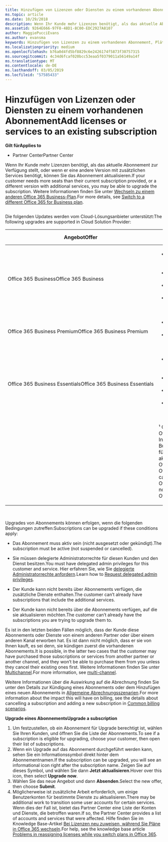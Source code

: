 ```yaml
---
title: Hinzufügen von Lizenzen oder Diensten zu einem vorhandenen Abonnement | Partner Center
ms.topic: article
ms.date: 10/29/2018
description: Wenn Ihr Kunde mehr Lizenzen benötigt, als das aktuelle Abonnement zur Verfügung stellt, oder wenn er eine andere Version mit zusätzlichen Services benötigt, können Sie ein Upgrade für das Abonnement vornehmen.
ms.assetid: 9264E666-97F8-48D1-8C00-EDC2927A8107
author: MaggiePucciEvans
ms.author: evansma
keywords: Hinzufügen von Lizenzen zu einem vorhandenen Abonnement, Plätze zu einem vorhandenen Abonnement hinzufügen, Abonnement andern, Ändern eines Abonnements, Weitere Lizenzen für einen Kunden erwerben
ms.localizationpriority: medium
ms.openlocfilehash: b76a0d4fd5bf8829c6e2426174f5873f30757315
ms.sourcegitcommit: 4c34d6fcaf020bcc53eaa5f0379011a56149a14f
ms.translationtype: MT
ms.contentlocale: de-DE
ms.lasthandoff: 03/05/2019
ms.locfileid: "57585433"
---
```

# <a name="add-licenses-or-services-to-an-existing-subscription"></a><span data-ttu-id="c5945-104">Hinzufügen von Lizenzen oder Diensten zu einem vorhandenen Abonnement</span><span class="sxs-lookup"><span data-stu-id="c5945-104">Add licenses or services to an existing subscription</span></span>

<span data-ttu-id="c5945-105">**Gilt für**</span><span class="sxs-lookup"><span data-stu-id="c5945-105">**Applies to**</span></span>

-  <span data-ttu-id="c5945-106">Partner Center</span><span class="sxs-lookup"><span data-stu-id="c5945-106">Partner Center</span></span>

<span data-ttu-id="c5945-107">Wenn Ihr Kunde mehr Lizenzen benötigt, als das aktuelle Abonnement zur Verfügung stellt, oder wenn er eine andere Version mit zusätzlichen Services benötigt, können Sie das Abonnement aktualisieren.</span><span class="sxs-lookup"><span data-stu-id="c5945-107">If your customer needs more seats than their current subscription provided, or a different version with additional services, you may be able to upgrade the subscription.</span></span> <span data-ttu-id="c5945-108">Weitere Informationen finden Sie unter [Wechseln zu einem anderen Office 365 Business-Plan](https://go.microsoft.com/fwlink/p/?LinkId=723577).</span><span class="sxs-lookup"><span data-stu-id="c5945-108">For more details, see [Switch to a different Office 365 for Business plan](https://go.microsoft.com/fwlink/p/?LinkId=723577).</span></span>

## <a href="" id="upgradesubscription"></a>


<span data-ttu-id="c5945-109">Die folgenden Updates werden vom Cloud-Lösungsanbieter unterstützt:</span><span class="sxs-lookup"><span data-stu-id="c5945-109">The following upgrades are supported in Cloud Solution Provider:</span></span>

<table>
<colgroup>
<col width="50%" />
<col width="50%" />
</colgroup>
<thead>
<tr class="header">
<th><span data-ttu-id="c5945-110">Angebot</span><span class="sxs-lookup"><span data-stu-id="c5945-110">Offer</span></span></th>
<th><span data-ttu-id="c5945-111">Mögliche Upgrades</span><span class="sxs-lookup"><span data-stu-id="c5945-111">Possible upgrades</span></span></th>
</tr>
</thead>
<tbody>
<tr class="odd">
<td><span data-ttu-id="c5945-112">Office 365 Business</span><span class="sxs-lookup"><span data-stu-id="c5945-112">Office 365 Business</span></span></td>
<td><ul>
<li><span data-ttu-id="c5945-113">Office 365 Business Premium¹</span><span class="sxs-lookup"><span data-stu-id="c5945-113">Office 365 Business Premium¹</span></span></li>
<li><span data-ttu-id="c5945-114">Office 365 ProPlus</span><span class="sxs-lookup"><span data-stu-id="c5945-114">Office 365 ProPlus</span></span></li>
<li><span data-ttu-id="c5945-115">Office 365 Enterprise E3</span><span class="sxs-lookup"><span data-stu-id="c5945-115">Office 365 Enterprise E3</span></span></li>
<li><span data-ttu-id="c5945-116">Office 365 Enterprise E5</span><span class="sxs-lookup"><span data-stu-id="c5945-116">Office 365 Enterprise E5</span></span></li>
</ul></td>
</tr>
<tr class="even">
<td><span data-ttu-id="c5945-117">Office 365 Business Premium</span><span class="sxs-lookup"><span data-stu-id="c5945-117">Office 365 Business Premium</span></span></td>
<td><ul>
<li><span data-ttu-id="c5945-118">Office 365 Enterprise E3</span><span class="sxs-lookup"><span data-stu-id="c5945-118">Office 365 Enterprise E3</span></span></li>
<li><span data-ttu-id="c5945-119">Office 365 Enterprise E5</span><span class="sxs-lookup"><span data-stu-id="c5945-119">Office 365 Enterprise E5</span></span></li>
</ul></td>
</tr>
<tr class="odd">
<td><span data-ttu-id="c5945-120">Office 365 Business Essentials</span><span class="sxs-lookup"><span data-stu-id="c5945-120">Office 365 Business Essentials</span></span></td>
<td><ul>
<li><span data-ttu-id="c5945-121">Office 365 Business Premium¹</span><span class="sxs-lookup"><span data-stu-id="c5945-121">Office 365 Business Premium¹</span></span></li>
<li><span data-ttu-id="c5945-122">Office 365 Enterprise E1</span><span class="sxs-lookup"><span data-stu-id="c5945-122">Office 365 Enterprise E1</span></span></li>
<li><span data-ttu-id="c5945-123">Office 365 Enterprise E3</span><span class="sxs-lookup"><span data-stu-id="c5945-123">Office 365 Enterprise E3</span></span></li>
<li><span data-ttu-id="c5945-124">Office 365 Enterprise E5</span><span class="sxs-lookup"><span data-stu-id="c5945-124">Office 365 Enterprise E5</span></span></li>
</ul></td>
</tr>
<tr class="even">
<td></td>
<td><p><span data-ttu-id="c5945-125">¹ Office 365-Business-Indien und Office 365 Business Essentials Indien kann zum Office 365 Business Premium Indien und nicht für Office 365 Business Premium aktualisiert werden.</span><span class="sxs-lookup"><span data-stu-id="c5945-125">¹ Office 365 Business India and Office 365 Business Essentials India can be upgraded to Office 365 Business Premium India, not to Office 365 Business Premium.</span></span></p></td>
</tr>
</tbody>
</table>

 

<span data-ttu-id="c5945-126">Upgrades von Abonnements können erfolgen, wenn die folgenden Bedingungen zutreffen:</span><span class="sxs-lookup"><span data-stu-id="c5945-126">Subscriptions can be upgraded if these conditions apply:</span></span>

-   <span data-ttu-id="c5945-127">Das Abonnement muss aktiv sein (nicht ausgesetzt oder gekündigt).</span><span class="sxs-lookup"><span data-stu-id="c5945-127">The subscription must be active (not suspended or cancelled).</span></span>

-   <span data-ttu-id="c5945-128">Sie müssen delegierte Administratorrechte für diesen Kunden und den Dienst besitzen.</span><span class="sxs-lookup"><span data-stu-id="c5945-128">You must have delegated admin privileges for this customer and service.</span></span> <span data-ttu-id="c5945-129">Hier erfahren Sie, wie Sie [delegierte Administratorrechte anfordern](request-a-relationship-with-a-customer.md).</span><span class="sxs-lookup"><span data-stu-id="c5945-129">Learn how to [Request delegated admin privileges](request-a-relationship-with-a-customer.md).</span></span>

-   <span data-ttu-id="c5945-130">Der Kunde kann nicht bereits über Abonnements verfügen, die zusätzliche Dienste enthalten.</span><span class="sxs-lookup"><span data-stu-id="c5945-130">The customer can’t already have subscriptions that include the additional services.</span></span>

-   <span data-ttu-id="c5945-131">Der Kunde kann nicht bereits über die Abonnements verfügen, auf die sie aktualisieren möchten.</span><span class="sxs-lookup"><span data-stu-id="c5945-131">The customer can’t already have the subscriptions you are trying to upgrade them to.</span></span>

<span data-ttu-id="c5945-132">Es ist in den letzten beiden Fällen möglich, dass der Kunde diese Abonnements oder Dienste von einem anderen Partner oder über einem anderen Kanal erworben hat. Es ist dann nicht möglich, dass er sie von Ihnen kauft, es sei denn, sie kündigen zuerst die vorhandenen Abonnements.</span><span class="sxs-lookup"><span data-stu-id="c5945-132">It is possible, in the latter two cases that the customer may have purchased those subscriptions or services from another partner or another channel, and they won’t be able to purchase them from you unless they cancel their existing ones first.</span></span> <span data-ttu-id="c5945-133">Weitere Informationen finden Sie unter [Multichannel](multichannel.md).</span><span class="sxs-lookup"><span data-stu-id="c5945-133">For more information, see [multi-channel](multichannel.md).</span></span>

<span data-ttu-id="c5945-134">Weitere Informationen über die Auswirkung auf die Abrechnung finden Sie unter den Details zur Kündigung eines Abonnements oder dem Hinzufügen eines neuen Abonnements in [Allgemeine Abrechnungsszenarien](common-billing-scenarios.md).</span><span class="sxs-lookup"><span data-stu-id="c5945-134">For more information about the impact this will have on billing, see the details about cancelling a subscription and adding a new subscription in [Common billing scenarios](common-billing-scenarios.md).</span></span>

<span data-ttu-id="c5945-135">**Upgrade eines Abonnements**</span><span class="sxs-lookup"><span data-stu-id="c5945-135">**Upgrade a subscription**</span></span>

1.  <span data-ttu-id="c5945-136">Um festzustellen, ob ein Abonnement für Upgrade berechtigt ist, wählen Sie Ihren Kunden, und öffnen Sie die Liste der Abonnements.</span><span class="sxs-lookup"><span data-stu-id="c5945-136">To see if a subscription is eligible for upgrading, choose your customer, then open their list of subscriptions.</span></span>
2.  <span data-ttu-id="c5945-137">Wenn ein Upgrade auf das Abonnement durchgeführt werden kann, sehen Sie ein Informationssymbol direkt hinter dem Abonnementnamen.</span><span class="sxs-lookup"><span data-stu-id="c5945-137">If the subscription can be upgraded, you will see an informational icon right after the subscription name.</span></span> <span data-ttu-id="c5945-138">Zeigen Sie auf dieses Symbol, und wählen Sie dann **Jetzt aktualisieren**.</span><span class="sxs-lookup"><span data-stu-id="c5945-138">Hover over this icon, then select **Upgrade now**.</span></span>
3.  <span data-ttu-id="c5945-139">Wählen Sie das neue Angebot und dann **Absenden**.</span><span class="sxs-lookup"><span data-stu-id="c5945-139">Select the new offer, then choose **Submit**.</span></span>
4.  <span data-ttu-id="c5945-140">Möglicherweise ist zusätzliche Arbeit erforderlich, um einige Benutzerkonten für bestimmte Dienste zu aktualisieren.</span><span class="sxs-lookup"><span data-stu-id="c5945-140">There may be additional work to transition some user accounts for certain services.</span></span> <span data-ttu-id="c5945-141">Wenn dies der Fall ist, bietet das Partner Center eine Liste der Konten und Dienste, die betroffen waren.</span><span class="sxs-lookup"><span data-stu-id="c5945-141">If so, the Partner Center provides a list of accounts and services that were affected.</span></span> <span data-ttu-id="c5945-142">Hilfe finden Sie im Knowledge Base-Artikel [Bei Lizenzen neu zuweisen, während Sie Pläne in Office 365 wechseln](https://go.microsoft.com/fwlink/p/?LinkId=723576).</span><span class="sxs-lookup"><span data-stu-id="c5945-142">For help, see the knowledge base article [Problems in reassigning licenses while you switch plans in Office 365](https://go.microsoft.com/fwlink/p/?LinkId=723576).</span></span>

 

 




